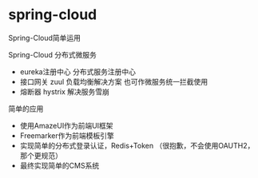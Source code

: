 # spring-cloud
Spring-Cloud简单运用

Spring-Cloud 分布式微服务

- eureka注册中心 分布式服务注册中心
- 接口网关 zuul  负载均衡解决方案  也可作微服务统一拦截使用
- 熔断器 hystrix 解决服务雪崩


简单的应用
- 使用AmazeUI作为前端UI框架
- Freemarker作为前端模板引擎
- 实现简单的分布式登录认证，Redis+Token （很抱歉，不会使用OAUTH2，那个更规范）
- 最终实现简单的CMS系统
